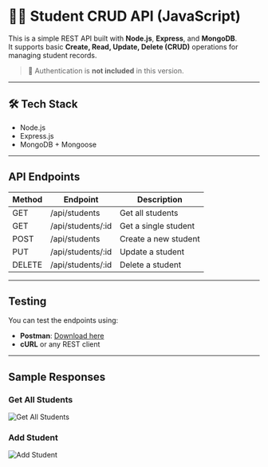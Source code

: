# 🧑‍🎓 Student CRUD API (JavaScript)

This is a simple REST API built with **Node.js**, **Express**, and **MongoDB**.  
It supports basic **Create, Read, Update, Delete (CRUD)** operations for managing student records.  
> 🚫 Authentication is **not included** in this version.

---

## 🛠️ Tech Stack

- Node.js
- Express.js
- MongoDB + Mongoose

---

## API Endpoints

| Method | Endpoint         | Description            |
|--------|------------------|------------------------|
| GET    | /api/students    | Get all students       |
| GET    | /api/students/:id| Get a single student   |
| POST   | /api/students    | Create a new student   |
| PUT    | /api/students/:id| Update a student       |
| DELETE | /api/students/:id| Delete a student       |

---

## Testing

You can test the endpoints using:

- **Postman**: [Download here](https://www.postman.com/downloads/)
- **cURL** or any REST client

---

## Sample Responses

### Get All Students
![Get All Students](./screenshots/get-all.png)

### Add Student
![Add Student](./screenshots/post-student.png)
